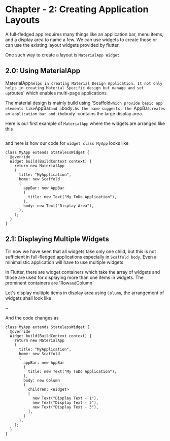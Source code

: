 # Chapter - 2: Creating Application Layouts

A full-fledged app requires many things like an application bar, menu items, and a display area to name a few. We can use widgets to create those or can use the existing layout widgets provided by flutter. 

One such way to create a layout is `MaterialApp Widget`.  

## 2.0: Using MaterialApp

MaterialApp` helps in creating Material Design Application. It not only helps in creating Material Specific design but manage and set up `routes` which enables multi-page applications

The material design is mainly build using 'Scaffold` which provide basic app elements like `AppBar` and a `body`.As the name suggests, the `AppBar` creates an application bar and the `body` contains the large display area. 

Here is our first example of `MaterialApp`  where the widgets are arranged like this

![]()

and here is how our code for `widget class MyApp`  looks like

```
class MyApp extends StatelessWidget {
  @override
  Widget build(BuildContext context) {
    return new MaterialApp
    (
      title: "MyApplication",
      home: new Scaffold
      (
        appBar: new AppBar
        (
          title: new Text("My ToDo Application"),
        ),
        body: new Text("Display Area"),
      ),
    );
  }
} 

```

## 2.1: Displaying Multiple Widgets

Till now we have seen that all widgets take only one child, but this is not sufficient in full-fledged applications especially in `Scaffold body`. Even a minimalistic application will have to use multiple widgets

In Flutter, there are widget containers which take the array of widgets and those are used for displaying more than one items in widgets. The prominent containers are 'Row` and `Column`

Let's display multiple items in display area using `Column`, the arrangement of widgets shall look like

~[]()

And the code changes as 

```
class MyApp extends StatelessWidget {
  @override
  Widget build(BuildContext context) {
    return new MaterialApp
    (
      title: "MyApplication",
      home: new Scaffold
      (
        appBar: new AppBar
        (
          title: new Text("My ToDo Application"),
        ),
        body: new Column
        (
          children: <Widget>
          [
            new Text("Display Text - 1"),
            new Text("Display Text - 2"),
            new Text("Display Text - 3"),
          ],
        )
      ),
    );
  }
} 

```

